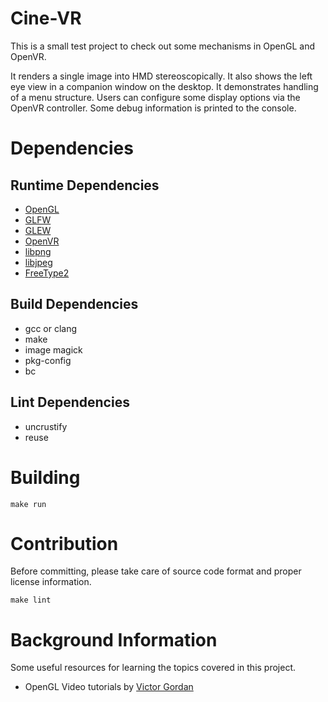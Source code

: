 <!--
SPDX-FileCopyrightText: 2025 QuantumHole <QuantumHole@github.com>

SPDX-License-Identifier: GPL-3.0-or-later
-->

# Cine-VR
This is a small test project to check out some mechanisms in OpenGL and OpenVR.

It renders a single image into HMD stereoscopically.
It also shows the left eye view in a companion window on the desktop.
It demonstrates handling of a menu structure.
Users can configure some display options via the OpenVR controller.
Some debug information is printed to the console.

# Dependencies

## Runtime Dependencies
* [OpenGL](https://www.opengl.org)
* [GLFW](https://www.glfw.org/)
* [GLEW](https://www.opengl.org/sdk/libs/GLEW/)
* [OpenVR](https://github.com/ValveSoftware/openvr)
* [libpng](https://www.libpng.org/pub/png/libpng.html)
* [libjpeg](https://jpegclub.org/reference/reference-sources/)
* [FreeType2](https://freetype.org/index.html)

## Build Dependencies

* gcc or clang
* make
* image magick
* pkg-config
* bc

## Lint Dependencies

* uncrustify
* reuse

# Building

`make run`

# Contribution

Before committing, please take care of source code format and proper license information.

`make lint`

# Background Information

Some useful resources for learning the topics covered in this project.
* OpenGL Video tutorials by [Victor Gordan](https://www.youtube.com/@VictorGordan/videos)
